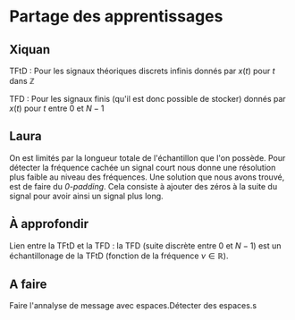 # Partage des apprentissages

## Xiquan

TFtD : Pour les signaux théoriques discrets infinis donnés par $x(t)$ pour $t$ dans $\mathbb{Z}$

TFD : Pour les signaux finis (qu'il est donc possible de stocker) donnés par $x(t)$ pour $t$ entre $0$ et $N-1$

## Laura

On est limités par la longueur totale de l'échantillon que l'on possède. Pour détecter la fréquence cachée un signal court nous donne une résolution plus faible au niveau des fréquences.
Une solution que nous avons trouvé, est de faire du *0-padding*. Cela consiste à ajouter des zéros à la suite du signal pour avoir ainsi un signal plus long.

## À approfondir

Lien entre la TFtD et la TFD : la TFD (suite discrète entre $0$ et $N-1$) est un échantillonage de la TFtD (fonction de la fréquence $\nu \in \mathbb{R}$).

## A faire

Faire l'annalyse de message avec espaces.Détecter des espaces.s


